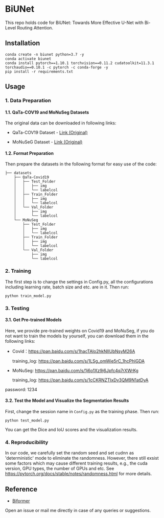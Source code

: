 # BiUNet


This repo holds code for BiUNet: Towards More Effective U-Net with Bi-Level Routing Attention.

## Installation

```angular2html
conda create -n biunet python=3.7 -y
conda activate biunet
conda install pytorch==1.10.1 torchvision==0.11.2 cudatoolkit=11.3.1 torchaudio==0.10.1 -c pytorch -c conda-forge -y
pip install -r requirements.txt
```

## Usage

### 1. Data Preparation
#### 1.1. QaTa-COV19 and MoNuSeg Datasets
The original data can be downloaded in following links:
* QaTa-COV19 Dataset - [Link (Original)](https://www.kaggle.com/datasets/aysendegerli/qatacov19-dataset)

* MoNuSeG Dataset - [Link (Original)](https://monuseg.grand-challenge.org/Data/)

#### 1.2. Format Preparation

Then prepare the datasets in the following format for easy use of the code:

```angular2html
├── datasets
    ├── QaTa-Covid19
    │   ├── Test_Folder
    │   │   ├── img
    │   │   └── labelcol
    │   ├── Train_Folder
    │   │   ├── img
    │   │   └── labelcol
    │   └── Val_Folder
    │       ├── img
    │       └── labelcol
    └── MoNuSeg
        ├── Test_Folder
        │   ├── img
        │   └── labelcol
        ├── Train_Folder
        │   ├── img
        │   └── labelcol
        └── Val_Folder
            ├── img
            └── labelcol
```



### 2. Training
The first step is to change the settings in Config.py, all the configurations including learning rate, batch size and etc. are in it. Then run:

```angular2html
python train_model.py
```




### 3. Testing
#### 3.1. Get Pre-trained Models
Here, we provide pre-trained weights on Covid19 and MoNuSeg, if you do not want to train the models by yourself, you can download them in the following links:
* Covid：https://pan.baidu.com/s/1hacTAlo2hkNIIUbNsyM26A
  
  training_log: https://pan.baidu.com/s/1LSg_omWie5rC_1hcPhIGDA
* MoNuSeg: https://pan.baidu.com/s/1j6o1Xz9j6Jpfc4q7rXWrKg

  training_log: https://pan.baidu.com/s/1cCKRNZTIxDv3QM9N1atDyA

password: 1234
#### 3.2. Test the Model and Visualize the Segmentation Results
First, change the session name in ```Config.py``` as the training phase. Then run:
```angular2html
python test_model.py
```
You can get the Dice and IoU scores and the visualization results. 


### 4. Reproducibility

In our code, we carefully set the random seed and set cudnn as 'deterministic' mode to eliminate the randomness. However, there still exsist some factors which may cause different training results, e.g., the cuda version, GPU types, the number of GPUs and etc. See https://pytorch.org/docs/stable/notes/randomness.html for more details.


## Reference


* [Biformer](https://github.com/rayleizhu/BiFormer)


Open an issue or mail me directly in case of any queries or suggestions.




